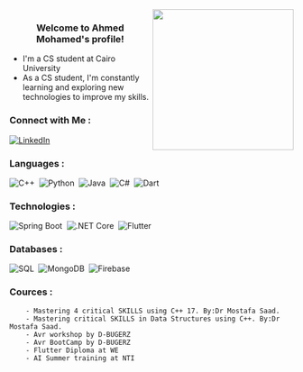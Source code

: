 
<img width="250" align="right" src="https://c.tenor.com/_DOBjnGspYAAAAAM/code-coding.gif">

<h3 align="center">
  Welcome to Ahmed Mohamed's profile!
</h3>

<!-- Typing SVG by DenverCoder1 - https://github.com/DenverCoder1/readme-typing-svg -->
<!--<p align="center">
  <a href="https://github.com/DenverCoder1/readme-typing-svg"><img src="https://readme-typing-svg.herokuapp.com/?lines=Software%20Engineer;Always%20learning%20new%20things&font=Fira%20Code&center=true&width=440&height=45&color=f75c7e&vCenter=true&size=22"></a>
</p>--> 

-  I'm a CS student at Cairo University
- As a CS student, I'm constantly learning and exploring new technologies to improve my skills.


### Connect with Me :

<a href="https://linkedin.com/in/ahmed-mohamed-59ba47251" target="_blank"><img src="https://img.shields.io/badge/LinkedIn-0077B5?style=for-the-badge&logo=Linkedin&logoColor=white" alt="LinkedIn"/></a>

### Languages :
![C++](https://img.shields.io/badge/-C%2B%2B-00599C?style=flat&logo=c%2B%2B&logoColor=white)&nbsp;
![Python](https://img.shields.io/badge/-Python-3776AB?style=flat&logo=python&logoColor=white)&nbsp;
![Java](https://img.shields.io/badge/-Java-FF0000?style=flat&logo=java&logoColor=white)&nbsp;
![C#](https://img.shields.io/badge/-C%23-512BD4?style=flat&logo=csharp&logoColor=white)&nbsp;
![Dart](https://img.shields.io/badge/-Dart-0175C2?style=flat&logo=dart&logoColor=white)

### Technologies :
![Spring Boot](https://img.shields.io/badge/-Spring%20Boot-6DB33F?style=flat&logo=spring&logoColor=white)&nbsp;
![.NET Core](https://img.shields.io/badge/-.NET%20Core-512BD4?style=flat&logo=.net&logoColor=white)&nbsp;
![Flutter](https://img.shields.io/badge/-Flutter-02569B?style=flat&logo=flutter&logoColor=white)

### Databases :
![SQL](https://img.shields.io/badge/-SQL-4479A1?style=flat&logo=mysql&logoColor=white)&nbsp;
![MongoDB](https://img.shields.io/badge/-MongoDB-47A248?style=flat&logo=mongodb&logoColor=white)&nbsp;
![Firebase](https://img.shields.io/badge/-Firebase-FFCA28?style=flat&logo=firebase&logoColor=white)



### Cources :
        - Mastering 4 critical SKILLS using C++ 17. By:Dr Mostafa Saad.
        - Mastering critical SKILLS in Data Structures using C++. By:Dr Mostafa Saad.
        - Avr workshop by D-BUGERZ
        - Avr BootCamp by D-BUGERZ
        - Flutter Diploma at WE
        - AI Summer training at NTI 


